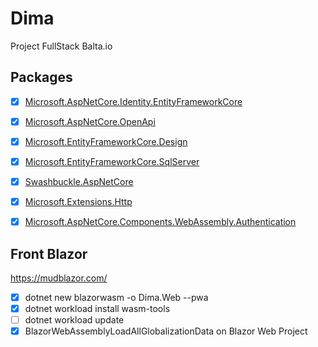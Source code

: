 # Dima
Project FullStack Balta.io

## Packages
- [x] [Microsoft.AspNetCore.Identity.EntityFrameworkCore](https://www.nuget.org/packages/Microsoft.AspNetCore.Identity.EntityFrameworkCore/)

- [x] [Microsoft.AspNetCore.OpenApi]()

- [x] [Microsoft.EntityFrameworkCore.Design]()

- [x] [Microsoft.EntityFrameworkCore.SqlServer]()

- [x] [Swashbuckle.AspNetCore]()

- [x] [Microsoft.Extensions.Http]()
- [x] [Microsoft.AspNetCore.Components.WebAssembly.Authentication]()

## Front Blazor
https://mudblazor.com/

- [x] dotnet new blazorwasm -o Dima.Web --pwa
- [x] dotnet workload install wasm-tools
- [ ] dotnet workload update
- [x] BlazorWebAssemblyLoadAllGlobalizationData on Blazor Web Project